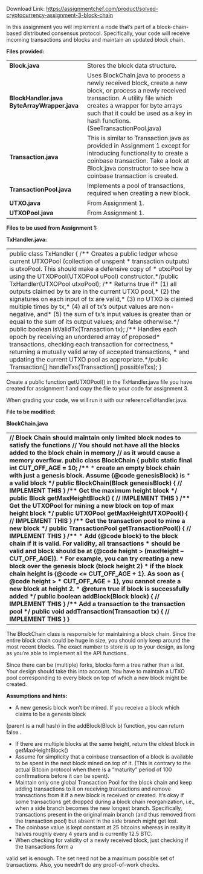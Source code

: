 Download Link: https://assignmentchef.com/product/solved-cryptocurrency-assignment-3-block-chain
<br>



In this assignment you will implement a node that’s part of a block-chain-based distributed consensus protocol. Specifically, your code will receive incoming transactions and blocks and maintain an updated block chain.




<strong>Files provided:</strong>

<table width="613">

 <tbody>

  <tr>

   <td width="200"><strong>Block.java </strong></td>

   <td width="413">Stores the block data structure.</td>

  </tr>

  <tr>

   <td width="200"><strong>BlockHandler.java </strong><strong> </strong><strong> </strong><strong>ByteArrayWrapper.java </strong></td>

   <td width="413">Uses ​BlockChain.java​ to process a newly received block, create a new block, or process a newly received transaction. A utility file which creates a wrapper for byte arrays such that it could be used as a key in hash functions. (SeeTransactionPool.java​)</td>

  </tr>

  <tr>

   <td width="200"><strong>Transaction.java </strong></td>

   <td width="413">This is similar to Transaction.java as provided in Assignment 1 except for introducing functionality to create a coinbase transaction. Take a look at ​Block.java​ constructor to see how a coinbase transaction is created.</td>

  </tr>

  <tr>

   <td width="200"><strong>TransactionPool.java </strong></td>

   <td width="413">Implements a pool of transactions, required when creating a new block.</td>

  </tr>

  <tr>

   <td width="200"><strong>UTXO.java </strong></td>

   <td width="413">From Assignment 1.</td>

  </tr>

  <tr>

   <td width="200"><strong>UTXOPool.java </strong></td>

   <td width="413">From Assignment 1.</td>

  </tr>

 </tbody>

</table>










<strong> </strong>

<strong>             </strong>

<strong>Files to be used from Assignment 1:  </strong>

<strong>TxHandler.java</strong>​<strong>:</strong>




<table width="622">

 <tbody>

  <tr>

   <td width="622">public​ ​class​ ​TxHandler​ { ​/** Creates a public ledger whose current UTXOPool (collection of unspent      * transaction outputs) is utxoPool. This should make a defensive copy of      * utxoPool by using the UTXOPool(UTXOPool uPool) constructor.*/​public​ ​TxHandler​(​UTXOPool​ utxoPool); ​/** Returns true if*         (1) all outputs claimed by tx are in the current UTXO pool,*         (2) the signatures on each input of tx are valid,*         (3) no UTXO is claimed multiple times by tx,*         (4) all of tx’s output values are non-negative, and*         (5) the sum of tx’s input values is greater than or equal to the sum of             its output values; and false otherwise.*/​public​ ​boolean​ ​isValidTx​(​Transaction​ tx); ​/** Handles each epoch by receiving an unordered array of proposed*         transactions, checking each transaction for correctness,*         returning a mutually valid array of accepted transactions,      * and updating the current UTXO pool as appropriate.*/​public​ ​Transaction​[] ​handleTxs​(​Transaction​[] possibleTxs); }</td>

  </tr>

 </tbody>

</table>




Create a public function ​getUTXOPool()​ in the ​TxHandler.java​ file you have created for assignment 1 and copy the file to your code for assignment 3.




When grading  your code, we will run it with our reference ​TxHandler.java​. <strong> </strong>

<strong> </strong>

<strong> </strong>

<strong> </strong>

<strong> </strong>

<strong>                 </strong>

<strong>File to be modified:</strong>

<strong>BlockChain.java </strong>

<table width="624">

 <tbody>

  <tr>

   <td width="624"><strong>// Block Chain should maintain only limited block nodes to satisfy the functions</strong> <strong>// You should not have all the blocks added to the block chain in memory </strong><strong> </strong><strong>// as it would cause a memory overflow.</strong><strong> </strong><strong>public</strong>​ ​<strong>class</strong>​ ​<strong>BlockChain</strong>​<strong> { </strong><strong>    </strong>​<strong>public</strong>​ ​<strong>static</strong>​ ​<strong>final</strong>​ ​<strong>int</strong>​<strong> CUT_OFF_AGE </strong>​<strong>=</strong>​<strong> 10; </strong><strong> </strong><strong>    </strong>​<strong>/** </strong>*  <strong>create an empty block chain with just a genesis block. Assume {</strong>​<strong>@code</strong>​<strong> genesisBlock} is </strong>*  <strong>a valid block </strong><strong>     */</strong><strong>    </strong>​<strong>public</strong>​ ​<strong>BlockChain</strong>​<strong>(</strong>​<strong>Block</strong>​<strong> genesisBlock) { </strong><strong>        </strong>​<strong>// IMPLEMENT THIS</strong><strong>    } </strong><strong> </strong><strong>    </strong>​<strong>/** Get the maximum height block */</strong><strong>    </strong>​<strong>public</strong>​ ​<strong>Block</strong>​ ​<strong>getMaxHeightBlock</strong>​<strong>() { </strong><strong>        </strong>​<strong>// IMPLEMENT THIS</strong><strong>    } </strong><strong> </strong><strong>    </strong>​<strong>/** Get the UTXOPool for mining a new block on top of max height block */</strong><strong>    </strong>​<strong>public</strong>​ ​<strong>UTXOPool</strong>​ ​<strong>getMaxHeightUTXOPool</strong>​<strong>() { </strong><strong>        </strong>​<strong>// IMPLEMENT THIS</strong><strong>    } </strong><strong> </strong><strong>    </strong>​<strong>/** Get the transaction pool to mine a new block */</strong><strong>    </strong>​<strong>public</strong>​ ​<strong>TransactionPool</strong>​ ​<strong>getTransactionPool</strong>​<strong>() { </strong><strong>        </strong>​<strong>// IMPLEMENT THIS</strong><strong>    } </strong><strong> </strong><strong>    </strong>​<strong>/** </strong>*         <strong>Add {</strong>​<strong>@code</strong>​<strong> block} to the block chain if it is valid. For validity, all transactions      * should be valid and block should be at {</strong>​<strong>@code</strong>​<strong> height &gt; (maxHeight – CUT_OFF_AGE)}. </strong>*         <strong>For example, you can try creating a new block over the genesis block (block height 2)      * if the block chain height is {</strong>​<strong>@code</strong>​<strong> &lt;= CUT_OFF_AGE + 1}. As soon as {</strong>​<strong>@code</strong>​<strong> height &gt;      * CUT_OFF_AGE + 1},  you cannot create a new block at height 2. </strong>*         ​<strong>@return</strong>​<strong> true if block is successfully added </strong><strong>     */</strong><strong>    </strong>​<strong>public</strong>​ ​<strong>boolean</strong>​ ​<strong>addBlock</strong>​<strong>(</strong>​<strong>Block</strong>​<strong> block) { </strong><strong>        </strong>​<strong>// IMPLEMENT THIS</strong><strong>    } </strong><strong> </strong><strong>    </strong>​<strong>/** Add a transaction to the transaction pool */</strong><strong>    </strong>​<strong>public</strong>​ ​<strong>void</strong>​ ​<strong>addTransaction</strong>​<strong>(</strong>​<strong>Transaction</strong>​<strong> tx) { </strong><strong>        </strong>​<strong>// IMPLEMENT THIS</strong><strong>    } </strong><strong>}</strong></td>

  </tr>

 </tbody>

</table>

<strong> </strong>

The BlockChain class is responsible for maintaining a block chain. Since the entire block chain could be huge in size, you should only keep around the most recent blocks. The exact number to store is up to your design, as long as you’re able to implement all the API functions.




Since there can be (multiple) forks, blocks form a tree rather than a list. Your design should take this into account. You have to maintain a UTXO pool corresponding to every block on top of which a new block might be created.




<strong>Assumptions and hints: </strong>

<ul>

 <li>A new genesis block won’t be mined. If you receive a block which claims to be a genesis block</li>

</ul>

(parent is a null hash) in the addBlock(Block b)​ function, you can return ​ false​    .​

<ul>

 <li>If there are multiple blocks at the same height, return the oldest block in getMaxHeightBlock() ​ ​</li>

 <li>Assume for simplicity that a coinbase transaction of a block is available to be spent in the next block mined on top of it. (This is contrary to the actual Bitcoin protocol when there is a “maturity” period of 100 confirmations before it can be spent).</li>

 <li>Maintain only one global Transaction Pool for the block chain and keep adding transactions to it on receiving transactions and remove transactions from it if a new block is received or created. It’s okay if some transactions get dropped during a block chain reorganization, i.e., when a side branch becomes the new longest branch. Specifically, transactions present in the original main branch (and thus removed from the transaction pool) but absent in the side branch might get lost.</li>

 <li>The coinbase value is kept constant at 25 bitcoins whereas in reality it halves roughly every 4 years and is currently 12.5 BTC.</li>

 <li>When checking for validity of a newly received block, just checking if the transactions form a</li>

</ul>

valid set is enough. The set need not be a maximum possible set of transactions. Also, you needn’t do any proof-of-work checks.





